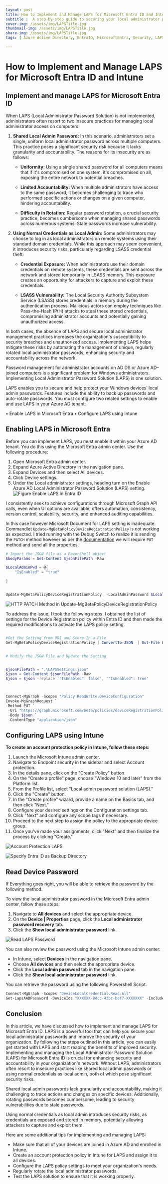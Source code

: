 ```yaml
---
layout: post
title: How to Implement and Manage LAPS for Microsoft Entra ID and Intune
subtitle :  A step-by-step guide to securing your local administrator passwords with LAPS
cover-img: /assets/img/LAPSTitle.jpg
thumbnail-img: /assets/img/LAPSTitle.jpg
share-img: /assets/img/LAPSTitle.jpg
tags: [ Azure Active Directory, EntraID, MicrosoftEntra, Security, LAPS]

---
```


# How to Implement and Manage LAPS for Microsoft Entra ID and Intune

## Implement and manage LAPS for Microsoft Entra ID

When LAPS (Local Administrator Password Solution) is not implemented, administrators often resort to two insecure practices for managing local administrator access on computers:

1. **Shared Local Admin Password:** In this scenario, administrators set a single, uniform local administrator password across multiple computers. This practice poses a significant security risk because it lacks granularity and accountability. The reasons for its insecurity are as follows:

   - **Uniformity:** Using a single shared password for all computers means that if it's compromised on one system, it's compromised on all, exposing the entire network to potential breaches.

   - **Limited Accountability:** When multiple administrators have access to the same password, it becomes challenging to trace who performed specific actions or changes on a given computer, hindering accountability.

   - **Difficulty in Rotation:** Regular password rotation, a crucial security practice, becomes cumbersome when managing shared passwords across numerous systems. Stale passwords increase vulnerability.

2. **Using Normal Credentials as Local Admin:** Some administrators may choose to log in as local administrators on remote systems using their standard domain credentials. While this approach may seem convenient, it introduces security risks, particularly regarding LSASS credential theft:

   - **Credential Exposure:** When administrators use their domain credentials on remote systems, these credentials are sent across the network and stored temporarily in LSASS memory. This exposure creates an opportunity for attackers to capture and exploit these credentials.

   - **LSASS Vulnerability:** The Local Security Authority Subsystem Service (LSASS) stores credentials in memory during the authentication process. Malicious actors can employ techniques like Pass-the-Hash (PtH) attacks to steal these stored credentials, compromising administrator accounts and potentially gaining unauthorized access.

In both cases, the absence of LAPS and secure local administrator management practices increases the organization's susceptibility to security breaches and unauthorized access. Implementing LAPS helps mitigate these risks by automating the management of unique, regularly rotated local administrator passwords, enhancing security and accountability across the network.

Password management for administrator accounts on AD DS or Azure AD–joined computers is a significant problem for Windows administrators. Implementing Local Administrator Password Solution (LAPS) is one solution.

 LAPS enables you to secure and help protect your Windows devices’ local admin passwords. Features include the ability to back up passwords and auto-rotate passwords. You must configure two related settings to enable and use LAPS in your Azure AD tenant:

 • Enable LAPS in Microsoft Entra
 • Configure LAPS using Intune

## Enabling LAPS in Microsoft Entra

 Before you can implement LAPS, you must enable it within your Azure AD tenant. You do this using the Microsoft Entra admin center. Use the following procedure:

 1. Open Microsoft Entra admin center.
 2. Expand Azure Active Directory in the navigation pane.
 3. Expand Devices and then select All devices.
 4. Click Device settings.
 5. Under the Local administrator settings, heading turn on the Enable Azure AD Local Administrator Password Solution (LAPS) setting.
![Figure Enable LAPS in Entra ID](/assets/img/LAPS1.jpg)


I consistently seek to achieve configurations through Microsoft Graph API calls, even when UI options are available, offers automation, consistency, version control, scalability, security, and enhanced auditing capabilities.

In this case however Microsoft Document for LAPS setting is inadequate.
Commandlet `Update-MgBetaPolicyDeviceRegistrationPolicy` is not working as expected.
I tried running with the Debug Switch to realize it is sending the `PATCH` method however as per the [documentation](https://techcommunity.microsoft.com/t5/microsoft-entra-azure-ad-blog/important-update-to-deviceregistrationpolicy-resource-type-for/ba-p/3912000) we will require `PUT` method and send all the properties.

```powershell
# Import the JSON file as a PowerShell object
$bodyParams = Get-Content $jsonFilePath -Raw 

$LocalAdminPwd = @{
    "IsEnabled" = "true"

}


Update-MgBetaPolicyDeviceRegistrationPolicy  -LocalAdminPassword $LocalAdminPwd -Debug

```

![HTTP PATCH Method in Update-MgBetaPolicyDeviceRegistrationPolicy](/assets/img/LAPS2.jpg)

To address the issue, I took the following steps: I obtained the list of settings for the Device Registration policy within Entra ID and then made the required modifications to activate the LAPS policy setting.

```powershell

#Get the Setting from URI and Store In a File
Get-MgBetaPolicyDeviceRegistrationPolicy | ConvertTo-JSON  | Out-File LAPSSettings.json


# Modify the JSON File and Update the Setting


$jsonFilePath = ".\LAPSSettings.json"
$json = Get-Content $jsonFilePath -Raw
$json = $json -replace '"IsEnabled": false', '"IsEnabled": true'



Connect-MgGraph -Scopes "Policy.ReadWrite.DeviceConfiguration"
Invoke-MgGraphRequest `
-Method PUT `
 -Uri "https://graph.microsoft.com/beta/policies/deviceRegistrationPolicy" `
 -Body $json `
 -ContentType "application/json" 
```

## Configuring LAPS using Intune



**To create an account protection policy in Intune, follow these steps:**

1. Launch the Microsoft Intune admin center.
2. Navigate to Endpoint security in the sidebar and select Account protection.
3. In the details pane, click on the "Create Policy" button.
4. On the "Create a profile" page, choose "Windows 10 and later" from the Platform list.
5. From the Profile list, select "Local admin password solution (LAPS)."
6. Click the "Create" button.
7. In the "Create profile" wizard, provide a name on the Basics tab, and then click "Next."
8. Configure your desired settings on the Configuration settings tab.
9. Click "Next" and configure any scope tags if necessary.
10. Proceed to the next step to assign the policy to the appropriate device group.
11. Once you've made your assignments, click "Next" and then finalize the process by clicking "Create."

![Account Protection LAPS](https://learn.microsoft.com/en-us/mem/intune/protect/media/windows-laps-policy/create-laps-policy.png#lightbox)

![Specify Entra ID as Backup Directory](https://learn.microsoft.com/en-us/mem/intune/protect/media/windows-laps-policy/specify-the-backup-directory.png#lightbox)

## Read Device Password
If Everything goes right, you will be able to retrieve the password by the following method.

To view the local administrator password in the Microsoft Entra admin center, follow these steps:

1. Navigate to **All devices** and select the appropriate device.
2. On the **Device | Properties** page, click the **Local administrator password recovery** tab.
3. Click the **Show local administrator password** link.

![Read LAPS Password](https://techcommunity.microsoft.com/t5/image/serverpage/image-id/463474i5B6E9E0092683EB5/image-dimensions/2000?v=v2&px=-1)

You can also review the password using the Microsoft Intune admin center:
- In Intune, select **Devices** in the navigation pane.
- Choose **All devices** and then select the appropriate device.
- Click the **Local admin password** tab in the navigation pane.
- Click the **Show local administrator password** link.


You can retrieve the password using the following Powershell Script.

```Powershell
Connect-MgGraph -Scopes "DeviceLocalCredential.Read.All"
Get-LapsAADPassword -DeviceIds "XXXXXX-8dcc-43bc-bef7-XXXXXXX" -IncludePasswords -AsPlainText

```

## Conclusion

In this article, we have discussed how to implement and manage LAPS for Microsoft Entra ID. LAPS is a powerful tool that can help you secure your local administrator passwords and improve the security of your organization. By following the steps outlined in this article, you can easily get started with LAPS and start reaping the benefits of improved security. Implementing and managing the Local Administrator Password Solution (LAPS) for Microsoft Entra ID is crucial for enhancing security and accountability in your organization's network. Without LAPS, administrators often resort to insecure practices like shared local admin passwords or using normal credentials as local admin, both of which pose significant security risks.

Shared local admin passwords lack granularity and accountability, making it challenging to trace actions and changes on specific devices. Additionally, rotating passwords becomes cumbersome, leading to security vulnerabilities due to stale passwords.

Using normal credentials as local admin introduces security risks, as credentials are exposed and stored in memory, potentially allowing attackers to capture and exploit them.

Here are some additional tips for implementing and managing LAPS:

- Make sure that all of your devices are joined in Azure AD and enrolled in Intune.
- Create an account protection policy in Intune for LAPS and assign it to all devices.
- Configure the LAPS policy settings to meet your organization's needs.
- Regularly rotate the local administrator passwords.
- Test the LAPS solution to ensure that it is working properly.
